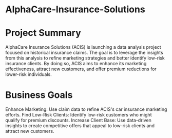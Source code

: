 # AlphaCare-Insurance-Solutions

# Project Summary
AlphaCare Insurance Solutions (ACIS) is launching a data analysis project focused on historical insurance claims. The goal is to leverage the insights from this analysis to refine marketing strategies and better identify low-risk insurance clients. By doing so, ACIS aims to enhance its marketing effectiveness, attract new customers, and offer premium reductions for lower-risk individuals.

# Business Goals

Enhance Marketing: Use claim data to refine ACIS's car insurance marketing efforts.
Find Low-Risk Clients: Identify low-risk customers who might qualify for premium discounts.
Increase Client Base: Use data-driven insights to create competitive offers that appeal to low-risk clients and attract new customers.
